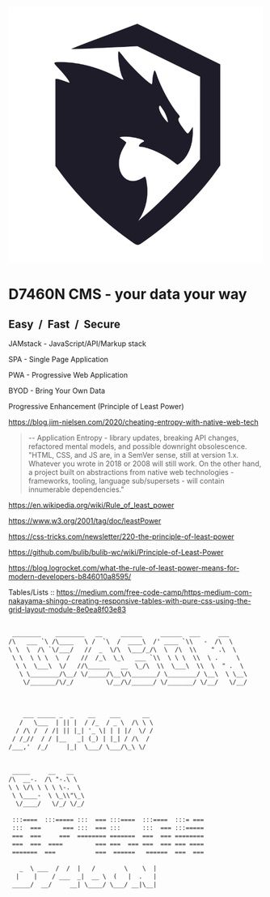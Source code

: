 <h1 align="center" width="200"><img src="assets/images/logos/logo_380x380_.svg" /></h1>

# **D7460N CMS** - your data your way

## **Easy** &#160;/&#160; **Fast** &#160;/&#160; **Secure**

JAMstack - JavaScript/API/Markup stack

SPA - Single Page Application

PWA - Progressive Web Application

BYOD - Bring Your Own Data

Progressive Enhancement (Principle of Least Power)

<https://blog.jim-nielsen.com/2020/cheating-entropy-with-native-web-tech>

> -- Application Entropy - library updates, breaking API changes, refactored mental models, and possible downright obsolescence.
> "HTML, CSS, and JS are, in a SemVer sense, still at version 1.x. Whatever you wrote in 2018 or 2008 will still work. On the other hand, a project built on abstractions from native web technologies - frameworks, tooling, language sub/supersets - will contain innumerable dependencies."

<https://en.wikipedia.org/wiki/Rule_of_least_power>

<https://www.w3.org/2001/tag/doc/leastPower>

<https://css-tricks.com/newsletter/220-the-principle-of-least-power>

<https://github.com/bulib/bulib-wc/wiki/Principle-of-Least-Power>

<https://blog.logrocket.com/what-the-rule-of-least-power-means-for-modern-developers-b846010a8595/>

Tables/Lists ::
<https://medium.com/free-code-camp/https-medium-com-nakayama-shingo-creating-responsive-tables-with-pure-css-using-the-grid-layout-module-8e0ea8f03e83>

```

 ________    ________   __     ______     ______  ___     ___
/\   ___ `\ /\____   \ /  `\  /  ____\  /' ____ `\\   -  /\  \
\ \  \  /\ `\/___/   //  _  \/\  \___/_/\  \  /\  \\    " .\  \
 \ \  \ \ \  \  /   //  /_\  \_\   ___ `\\  \ \ \  \\  \ .     \
  \ \  \___\  \/   //\______   __  \_/\  \\  \___\  \\  \  " .  \
   \ \________/\__/ \/_____/\__\/\_______/ \________/ \__\  \ \__\
    \/_______/\/_/         \/__/\/______/ \/_______/ \/__/   \/__/



    ___ _____ _  _    __    ___      __
   /   \___  | || |  / /_  / _ \  /\ \ \
  / /\ /  / /| || |_| '_ \| | | |/  \/ /
 / /_//  / / |__   _| (_) | |_| / /\  /
/___,'  /_/     |_|  \___/ \___/\_\ \/


 _____     __   __
/\  __-.  /\ "-.\ \
\ \ \/\ \ \ \ \-.  \
 \ \____-  \ \_\\"\_\
  \/____/   \/_/ \/_/

 :::====  :::===== :::  === :::====  :::====  :::= ===
 :::  ===      === :::  === :::      :::  === :::=====
 ===  ===     ===  ======== =======  ===  === ========
 ===  ===  ====         === ===  === ===  === === ====
 =======  ===           ===  ======   ======  ===  ===

   _  \ ___  /  /  |   /        \    \  |
  |    |    / ___  _|  __ \  (   |  .   |
 _____/  __/     __| \____/ \___/ __|\__|

```
